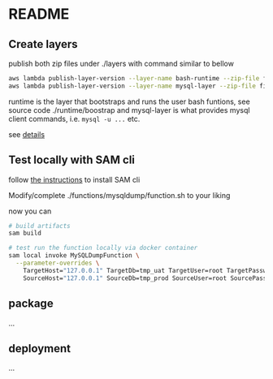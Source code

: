 # README

## Create layers

publish both zip files under ./layers with command similar to bellow

```bash
aws lambda publish-layer-version --layer-name bash-runtime --zip-file fileb://runtime.zip 
aws lambda publish-layer-version --layer-name mysql-layer --zip-file fileb://mysql-8.0.28-layer.zip 
```

runtime is the layer that bootstraps and runs the user bash funtions, see source code ./runtime/boostrap
and mysql-layer is what provides mysql client commands, i.e. `mysql -u ...` etc.

see [details](https://docs.aws.amazon.com/en_us/lambda/latest/dg/runtimes-walkthrough.html)

## Test locally with SAM cli

follow [the instructions](https://docs.aws.amazon.com/serverless-application-model/latest/developerguide/serverless-sam-cli-install-linux.html) to install SAM cli

Modify/complete ./functions/mysqldump/function.sh to your liking

now you can

```bash
# build artifacts
sam build

# test run the function locally via docker container
sam local invoke MySQLDumpFunction \
  --parameter-overrides \
    TargetHost="127.0.0.1" TargetDb=tmp_uat TargetUser=root TargetPassword="123" \
    SourceHost="127.0.0.1" SourceDb=tmp_prod SourceUser=root SourcePassword="123" \
```

## package

...

## deployment

...
